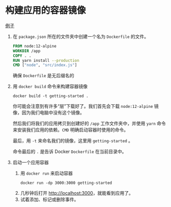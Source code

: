 # 构建应用的容器镜像

[例子](https://github.com/docker/getting-started/tree/master/app)

1. 在 `package.json` 所在的文件夹中创建一个名为 `Dockerfile` 的文件。
    ```dockerfile
    FROM node:12-alpine
    WORKDIR /app
    COPY . .
    RUN yarn install --production
    CMD ["node", "src/index.js"]
    ```
    确保 `Dockerfile` 是无后缀名的

2. 用 `docker build` 命令来构建容器镜像
    ```shell
    docker build -t getting-started .
    ```
    
    你可能会注意到有许多“层”下载好了。我们首先会下载 `node:12-alpine` 镜像，因为我们电脑中没有这个镜像。
    
    然后我们将我们的应用拷贝到创建好的 `/app` 工作文件夹中，并使用 `yarn` 命令来安装我们应用的依赖。`CMD` 明确启动容器时使用的命令。

    最后，用 `-t` 来命名我们的镜像，这里用 `getting-started` 。

    命令最后的 `.` 是告诉 Docker `Dockerfile` 在当前目录中。

3. 启动一个应用容器
    1. 用 `docker run` 来启动容器
        ```shell
        docker run -dp 3000:3000 getting-started
        ```
    2. 几秒钟后打开 [http://localhost:3000](http://localhost:3000/)，就能看到应用了。
    3. 试着添加、标记或删除事件。

